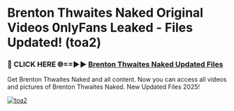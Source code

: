 # Brenton Thwaites Naked Original Videos 0nlyFans Leaked - Files Updated! (toa2)

<h3>🔴 CLICK HERE 🌐==►► <a href="https://tinyurl.com/up5wt9bj" rel="nofollow">Brenton Thwaites Naked Updated Files</a></h3>

Get Brenton Thwaites Naked and all content. Now you can access all videos and pictures of Brenton Thwaites Naked. New Updated Files 2025!

[![toa2](https://i.imgur.com/ABiUzMV.gif)](https://tinyurl.com/up5wt9bj)
